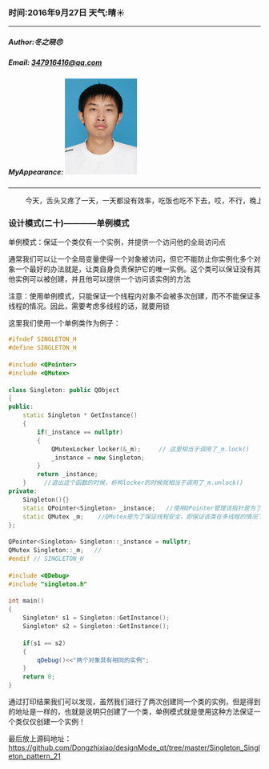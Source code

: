 ### 时间:2016年9月27日 天气:晴:sunny:
-----
#####   Author:冬之晓:angry:
#####   Email: 347916416@qq.com
#####   MyAppearance: ![MyAppearance](../MyPicture.JPG "我的头像")
----------

<pre>
    今天，舌头又疼了一天，一天都没有效率，吃饭也吃不下去，哎，不行，晚上得买点药。今天我终于发现了一个道理：舌头上面烂了真难受！！！
</pre>

### 设计模式(二十)————单例模式

单例模式：保证一个类仅有一个实例，并提供一个访问他的全局访问点

通常我们可以让一个全局变量使得一个对象被访问，但它不能防止你实例化多个对象一个最好的办法就是，让类自身负责保护它的唯一实例。这个类可以保证没有其他实例可以被创建，并且他可以提供一个访问该实例的方法

注意：使用单例模式，只能保证一个线程内对象不会被多次创建，而不不能保证多线程的情况。因此，需要考虑多线程的话，就要用锁

这里我们使用一个单例类作为例子：

```C++
#ifndef SINGLETON_H
#define SINGLETON_H

#include <QPointer>
#include <QMutex>

class Singleton: public QObject
{
public:
    static Singleton * GetInstance()
    {
        if(_instance == nullptr)
        {
            QMutexLocker locker(&_m);     // 这里相当于调用了_m.lock()
            _instance = new Singleton;
        }
        return _instance;
    }     //退出这个函数的时候，析构locker的时候就相当于调用了_m.unlock()
private:
    Singleton(){}
    static QPointer<Singleton> _instance;   //使用QPointer管理该指针是为了外界如果删除了该实例的内容可以保证指针_instance置为0
    static QMutex _m;    //QMutex是为了保证线程安全，即保证该类在多线程的情况下也只能创建一个实例
};

QPointer<Singleton> Singleton::_instance = nullptr;
QMutex Singleton::_m;   //
#endif // SINGLETON_H

#include <QDebug>
#include "singleton.h"

int main()
{
    Singleton* s1 = Singleton::GetInstance();
    Singleton* s2 = Singleton::GetInstance();

    if(s1 == s2)
    {
        qDebug()<<"两个对象具有相同的实例";
    }
    return 0;
}
```

通过打印结果我们可以发现，虽然我们进行了两次创建同一个类的实例，但是得到的地址是一样的，也就是说明只创建了一个类，单例模式就是使用这种方法保证一个类仅仅创建一个实例！

最后放上源码地址：https://github.com/Dongzhixiao/designMode_qt/tree/master/Singleton_Singleton_pattern_21